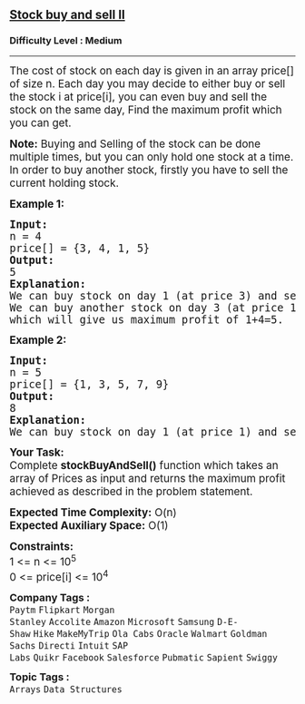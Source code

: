 <h2><a href="https://www.geeksforgeeks.org/problems/stock-buy-and-sell2615/1?page=1&difficulty=Medium&status=unsolved&sortBy=latest">Stock buy and sell II</a></h2><h3>Difficulty Level : Medium</h3><hr><div class="problems_problem_content__Xm_eO"><p><span style="font-size: 14pt;">The cost of stock on each day is given in an array price[] of size n. Each day you may decide to either buy or sell the stock i at price[i], you can even buy and sell the stock on the same day, Find the maximum profit which you can get.</span></p>
<p><span style="font-size: 14pt;"><strong>Note:</strong> Buying and Selling of the stock can be done multiple times, but you can only hold one stock at a time. In order to buy another stock, firstly you have to sell the current holding stock.</span></p>
<p><span style="font-size: 14pt;"><strong>Example 1:</strong></span></p>
<pre><span style="font-size: 14pt;"><strong>Input:</strong></span><br><span style="font-size: 14pt;">n = 4</span><br><span style="font-size: 14pt;">price[] = {3, 4, 1, 5}</span><br><span style="font-size: 14pt;"><strong>Output:</strong></span><br><span style="font-size: 14pt;">5</span><br><span style="font-size: 14pt;"><strong>Explanation:</strong></span><br><span style="font-size: 14pt;">We can buy stock on day 1 (at price 3) and sell it on </span><span style="font-size: 14pt;">day 2 (at price 4) profit will be 4-3=1,&nbsp;</span><br><span style="font-size: 14pt;">We can buy another stock on day 3 (at price 1) and sell </span><span style="font-size: 14pt;">it on day 4 (at price 5) profit will be 5-1=4,&nbsp;</span><br><span style="font-size: 14pt;">which will give us maximum profit of 1+4=5.</span></pre>
<p><span style="font-size: 14pt;"><strong>Example 2:</strong></span></p>
<pre><span style="font-size: 14pt;"><strong>Input:</strong></span><br><span style="font-size: 14pt;">n = 5</span><br><span style="font-size: 14pt;">price[] = {1, 3, 5, 7, 9}</span><br><span style="font-size: 14pt;"><strong>Output:</strong></span><br><span style="font-size: 14pt;">8</span><br><span style="font-size: 14pt;"><strong>Explanation:</strong></span><br><span style="font-size: 14pt;">We can buy stock on day 1 (at price 1) and sell it on </span><span style="font-size: 14pt;">day 5 (at price 9), </span><span style="font-size: 14pt;">which will give us maximum profit of 8.</span></pre>
<p><span style="font-size: 14pt;"><strong>Your Task:</strong></span><br><span style="font-size: 14pt;">Complete&nbsp;<strong>stockBuyAndSell()</strong>&nbsp;function which takes an array of Prices as input and returns the maximum profit achieved as described in the problem statement.</span></p>
<p><span style="font-size: 14pt;"><strong>Expected Time Complexity:</strong>&nbsp;O(n)</span><br><span style="font-size: 14pt;"><strong>Expected Auxiliary Space:</strong>&nbsp;O(1)</span></p>
<p><span style="font-size: 14pt;"><strong>Constraints:</strong></span><br><span style="font-size: 14pt;">1 &lt;= n &lt;= 10<sup>5</sup></span><br><span style="font-size: 14pt;">0 &lt;= price[i] &lt;= 10<sup>4</sup></span></p></div><p><span style=font-size:18px><strong>Company Tags : </strong><br><code>Paytm</code>&nbsp;<code>Flipkart</code>&nbsp;<code>Morgan Stanley</code>&nbsp;<code>Accolite</code>&nbsp;<code>Amazon</code>&nbsp;<code>Microsoft</code>&nbsp;<code>Samsung</code>&nbsp;<code>D-E-Shaw</code>&nbsp;<code>Hike</code>&nbsp;<code>MakeMyTrip</code>&nbsp;<code>Ola Cabs</code>&nbsp;<code>Oracle</code>&nbsp;<code>Walmart</code>&nbsp;<code>Goldman Sachs</code>&nbsp;<code>Directi</code>&nbsp;<code>Intuit</code>&nbsp;<code>SAP Labs</code>&nbsp;<code>Quikr</code>&nbsp;<code>Facebook</code>&nbsp;<code>Salesforce</code>&nbsp;<code>Pubmatic</code>&nbsp;<code>Sapient</code>&nbsp;<code>Swiggy</code>&nbsp;<br><p><span style=font-size:18px><strong>Topic Tags : </strong><br><code>Arrays</code>&nbsp;<code>Data Structures</code>&nbsp;